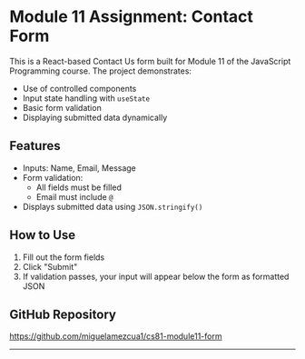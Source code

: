 # Module 11 Assignment: Contact Form

This is a React-based Contact Us form built for Module 11 of the JavaScript Programming course. The project demonstrates:

- Use of controlled components
- Input state handling with `useState`
- Basic form validation
- Displaying submitted data dynamically



## Features

- Inputs: Name, Email, Message
- Form validation:
  - All fields must be filled
  - Email must include `@`
- Displays submitted data using `JSON.stringify()`



## How to Use

1. Fill out the form fields
2. Click "Submit"
3. If validation passes, your input will appear below the form as formatted JSON



## GitHub Repository

https://github.com/miguelamezcua1/cs81-module11-form

---

